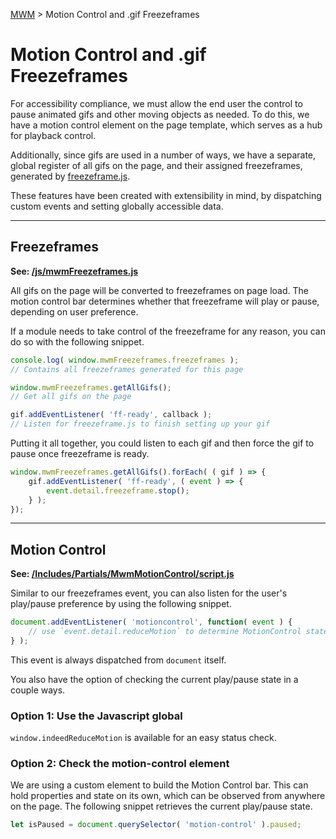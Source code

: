 [MWM](README.md) > Motion Control and .gif Freezeframes

# Motion Control and .gif Freezeframes

For accessibility compliance, we must allow the end user the control to pause animated gifs and other moving objects as needed. To do this, we have a motion control element on the page template, which serves as a hub for playback control.

Additionally, since gifs are used in a number of ways, we have a separate, global register of all gifs on the page, and their assigned freezeframes, generated by [freezeframe.js](https://github.com/ctrl-freaks/freezeframe.js).

These features have been created with extensibility in mind, by dispatching custom events and setting globally accessible data.

---

## Freezeframes

**See: [/js/mwmFreezeframes.js](/js/mwmFreezeframes.js)**

All gifs on the page will be converted to freezeframes on page load. The motion control bar determines whether that freezeframe will play or pause, depending on user preference.

If a module needs to take control of the freezeframe for any reason, you can do so with the following snippet.

```js
console.log( window.mwmFreezeframes.freezeframes );
// Contains all freezeframes generated for this page

window.mwmFreezeframes.getAllGifs();
// Get all gifs on the page

gif.addEventListener( 'ff-ready', callback );
// Listen for freezeframe.js to finish setting up your gif
```

Putting it all together, you could listen to each gif and then force the gif to pause once freezeframe is ready.

```js
window.mwmFreezeframes.getAllGifs().forEach( ( gif ) => {
    gif.addEventListener( 'ff-ready', ( event ) => {
        event.detail.freezeframe.stop();
    } );
});
```

---

## Motion Control

**See: [/Includes/Partials/MwmMotionControl/script.js](/Includes/Partials/MwmMotionControl/script.js)**

Similar to our freezeframes event, you can also listen for the user's play/pause preference by using the following snippet.

```js
document.addEventListener( 'motioncontrol', function( event ) {
    // use `event.detail.reduceMotion` to determine MotionControl state
} );
```

This event is always dispatched from `document` itself.

You also have the option of checking the current play/pause state in a couple ways.

### Option 1: Use the Javascript global

`window.indeedReduceMotion` is available for an easy status check.

### Option 2: Check the motion-control element

We are using a custom element to build the Motion Control bar. This can hold properties and state on its own, which can be observed from anywhere on the page. The following snippet retrieves the current play/pause state.

```js
let isPaused = document.querySelector( 'motion-control' ).paused;
```
